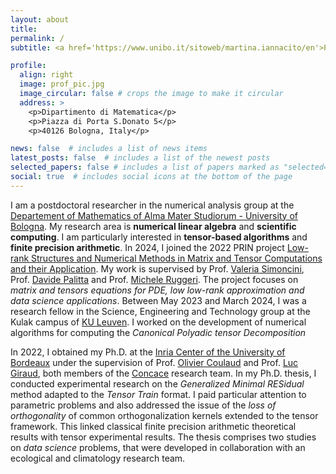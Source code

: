 ```yaml
---
layout: about
title: 
permalink: /
subtitle: <a href='https://www.unibo.it/sitoweb/martina.iannacito/en'>Postdoctoral fellow, Alma Mater Studiorum - University of Bologna</a>

profile:
  align: right
  image: prof_pic.jpg
  image_circular: false # crops the image to make it circular
  address: >
    <p>Dipartimento di Matematica</p>
    <p>Piazza di Porta S.Donato 5</p>
    <p>40126 Bologna, Italy</p>

news: false  # includes a list of news items
latest_posts: false  # includes a list of the newest posts
selected_papers: false # includes a list of papers marked as "selected={true}"
social: true  # includes social icons at the bottom of the page
---
```


I am a postdoctoral researcher in the numerical analysis group at the [Departement of Mathematics of Alma Mater Studiorum - University of Bologna](https://matematica.unibo.it/it/index.html). My research area is **numerical linear algebra** and **scientific computing**. I am particularly interested in **tensor-based algorithms**
and **finite precision arithmetic**. In 2024, I joined the 2022 PRIN project [Low-rank Structures and Numerical Methods in Matrix and Tensor Computations and their Application](https://prinum22.cs.dm.unipi.it/). My work is supervised by Prof. [Valeria Simoncini](https://www.unibo.it/sitoweb/valeria.simoncini), Prof. [Davide Palitta](https://www.unibo.it/sitoweb/davide.palitta) and Prof. [Michele Ruggeri](https://www.unibo.it/sitoweb/m.ruggeri). The project focuses on <em>matrix and tensors equations for PDE, low low-rank approximation and data science applications</em>. Between May 2023 and March 2024, I was a research fellow in the Science, Engineering and Technology group at the Kulak campus of [KU Leuven](https://kuleuven.be/english/kuleuven/). I worked on the development of numerical algorithms for computing the <em>Canonical Polyadic tensor Decomposition</em>


In 2022, I obtained my Ph.D. at the [Inria Center of the University of Bordeaux](https://inria.fr/en/inria-centre-university-bordeaux) under the 
supervision of Prof. [Olivier Coulaud](https://people.bordeaux.inria.fr/coulaud/) and Prof. [Luc Giraud](https://team.inria.fr/hiepacs/team-members/luc-giraud/), both members of the [Concace](https://concace.gitlabpages.inria.fr/)
research team. In my Ph.D. thesis, I conducted experimental research on the <em>Generalized Minimal RESidual</em>
method adapted to the <em>Tensor Train</em> format.  I paid particular attention to parametric problems and also addressed the issue of the <em>loss of orthogonality</em> of common orthogonalization kernels extended to the tensor framework. This linked classical finite precision arithmetic theoretical results with tensor experimental results. The thesis comprises two studies on <em>data science</em> problems, that were developed in collaboration with an ecological and climatology research team.

<!-- 
<mark style="background:var(--global-mark-bg-color)">
Write your biography here. Tell the world about yourself. Link to your favorite [subreddit](http://reddit.com). You can put a picture in, too. The code is already in, just name your picture `prof_pic.jpg` and put it in the `img/` folder. My advisors are Olivier Coulaud and Luc Giraud

Put your address / P.O. box / other info right below your picture. You can also disable any of these elements by editing `profile` property of the YAML header of your `_pages/about.md`. Edit `_bibliography/papers.bib` and Jekyll will render your [publications page](/al-folio/publications/) automatically.

Link to your social media connections, too. This theme is set up to use [Font Awesome icons](http://fortawesome.github.io/Font-Awesome/) and [Academicons](https://jpswalsh.github.io/academicons/), like the ones below. Add your Facebook, Twitter, LinkedIn, Google Scholar, or just disable all of them.-->
